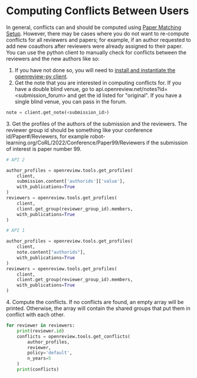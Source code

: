 # Computing Conflicts Between Users

In general, conflicts can and should be computed using [Paper Matching Setup](../../../how-to-guides/paper-matching-and-assignment/how-to-do-automatic-assignments/how-to-setup-paper-matching-by-calculating-affinity-scores-and-conflicts.md). However, there may be cases where you do not want to re-compute conflicts for all reviewers and papers; for example, if an author requested to add new coauthors after reviewers were already assigned to their paper. You can use the python client to manually check for conflicts between the reviewers and the new authors like so:&#x20;

1. If you have not done so, you will need to [install and instantiate the openreview-py client](../installing-and-instantiating-the-python-client.md).&#x20;
2. Get the note that you are interested in computing conflicts for. If you have a double blind venue, go to api.openreview.net/notes?id=\<submission\_forum> and get the id listed for "original". If you have a single blind venue, you can pass in the forum.

```python
note = client.get_note(<submission_id>)
```

3\. Get the profiles of the authors of the submission and the reviewers. The reviewer group id should be something like your conference id/Paper#/Reviewers, for example robot-learning.org/CoRL/2022/Conference/Paper99/Reviewers if the submission of interest is paper number 99.

```python
# API 2

author_profiles = openreview.tools.get_profiles(
    client, 
    submission.content['authorids']['value'],
    with_publications=True
)
reviewers = openreview.tools.get_profiles(
    client,
    client.get_group(reviewer_group_id).members,
    with_publications=True
)
```

```python
# API 1

author_profiles = openreview.tools.get_profiles(
    client,
    note.content["authorids"],
    with_publications=True
)
reviewers = openreview.tools.get_profiles(
    client,
    client.get_group(reviewer_group_id).members,
    with_publications=True
)
```

4\. Compute the conflicts. If no conflicts are found, an empty array will be printed. Otherwise, the array will contain the shared groups that put them in conflict with each other.&#x20;

```python
for reviewer in reviewers:
    print(reviewer.id)
    conflicts = openreview.tools.get_conflicts(
        author_profiles,
        reviewer,
        policy='default',
        n_years=5
    )
    print(conflicts)
```
